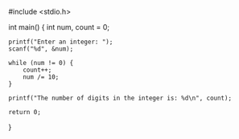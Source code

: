 #include <stdio.h>

int main() {
    int num, count = 0;

    printf("Enter an integer: ");
    scanf("%d", &num);

    while (num != 0) {
        count++;
        num /= 10;
    }

    printf("The number of digits in the integer is: %d\n", count);

    return 0;
}
